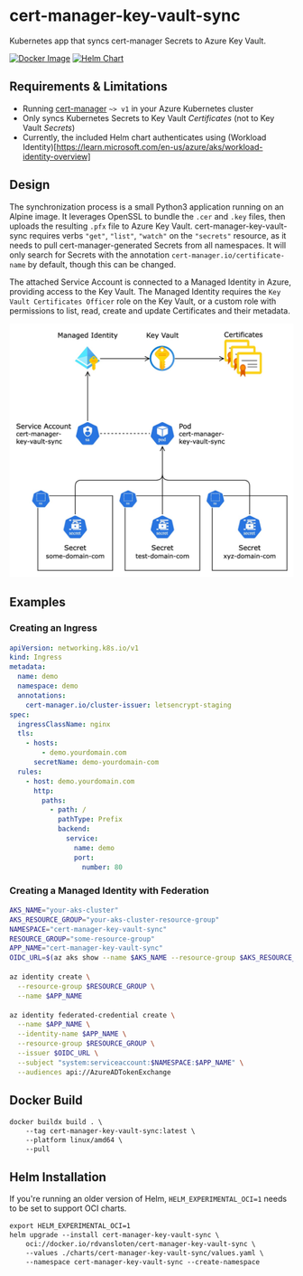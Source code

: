 # cert-manager-key-vault-sync
Kubernetes app that syncs cert-manager Secrets to Azure Key Vault.

[![Docker Image](https://github.com/rdvansloten/cert-manager-key-vault-sync/actions/workflows/build-push-image.yaml/badge.svg)](https://github.com/rdvansloten/cert-manager-key-vault-sync/actions/workflows/build-push-image.yaml) [![Helm Chart](https://github.com/rdvansloten/cert-manager-key-vault-sync/actions/workflows/build-push-helm-chart.yaml/badge.svg)](https://github.com/rdvansloten/cert-manager-key-vault-sync/actions/workflows/build-push-helm-chart.yaml)

## Requirements & Limitations

- Running [cert-manager](https://cert-manager.io) `~> v1` in your Azure Kubernetes cluster
- Only syncs Kubernetes Secrets to Key Vault *Certificates* (not to Key Vault *Secrets*)
- Currently, the included Helm chart authenticates using (Workload Identity)[https://learn.microsoft.com/en-us/azure/aks/workload-identity-overview]

## Design

The synchronization process is a small Python3 application running on an Alpine image. It leverages OpenSSL to bundle the `.cer` and `.key` files, then uploads the resulting `.pfx` file to Azure Key Vault. cert-manager-key-vault-sync requires verbs `"get"`, `"list"`, `"watch"` on the `"secrets"` resource, as it needs to pull cert-manager-generated Secrets from all namespaces. It will only search for Secrets with the annotation `cert-manager.io/certificate-name` by default, though this can be changed.

The attached Service Account is connected to a Managed Identity in Azure, providing access to the Key Vault. The Managed Identity requires the `Key Vault Certificates Officer` role on the Key Vault, or a custom role with permissions to list, read, create and update Certificates and their metadata.
  
![A diagram of the synchronization](./attachments/cert-sync.jpg)

## Examples

### Creating an Ingress

```yaml
apiVersion: networking.k8s.io/v1
kind: Ingress
metadata:
  name: demo
  namespace: demo
  annotations:
    cert-manager.io/cluster-issuer: letsencrypt-staging
spec:
  ingressClassName: nginx
  tls:
    - hosts:
        - demo.yourdomain.com
      secretName: demo-yourdomain-com
  rules:
    - host: demo.yourdomain.com
      http:
        paths:
          - path: /
            pathType: Prefix
            backend:
              service:
                name: demo
                port:
                  number: 80
```

### Creating a Managed Identity with Federation

```sh
AKS_NAME="your-aks-cluster"
AKS_RESOURCE_GROUP="your-aks-cluster-resource-group"
NAMESPACE="cert-manager-key-vault-sync"
RESOURCE_GROUP="some-resource-group"
APP_NAME="cert-manager-key-vault-sync"
OIDC_URL=$(az aks show --name $AKS_NAME --resource-group $AKS_RESOURCE_GROUP --query "oidcIssuerProfile.issuerUrl" -o tsv)

az identity create \
  --resource-group $RESOURCE_GROUP \
  --name $APP_NAME

az identity federated-credential create \
  --name $APP_NAME \
  --identity-name $APP_NAME \
  --resource-group $RESOURCE_GROUP \
  --issuer $OIDC_URL \
  --subject "system:serviceaccount:$NAMESPACE:$APP_NAME" \
  --audiences api://AzureADTokenExchange
```

## Docker Build

```
docker buildx build . \
    --tag cert-manager-key-vault-sync:latest \
    --platform linux/amd64 \
    --pull
```

## Helm Installation

If you're running an older version of Helm, `HELM_EXPERIMENTAL_OCI=1` needs to be set to support OCI charts.

```
export HELM_EXPERIMENTAL_OCI=1
helm upgrade --install cert-manager-key-vault-sync \
    oci://docker.io/rdvansloten/cert-manager-key-vault-sync \
    --values ./charts/cert-manager-key-vault-sync/values.yaml \
    --namespace cert-manager-key-vault-sync --create-namespace
```